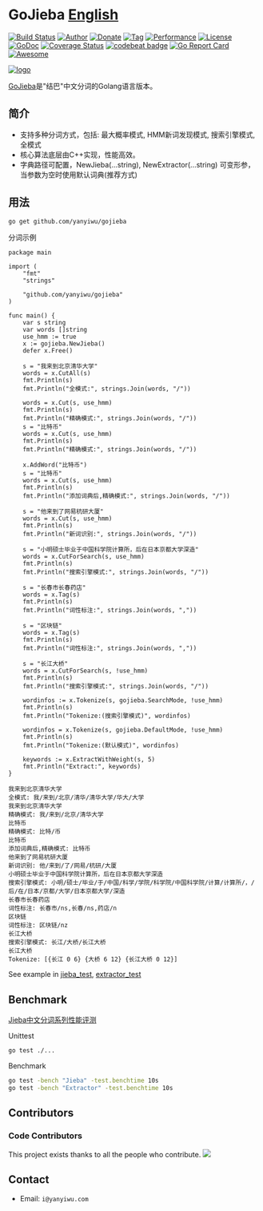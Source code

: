 # GoJieba [English](README_EN.md)

[![Build Status](https://travis-ci.org/yanyiwu/gojieba.png?branch=master)](https://travis-ci.org/yanyiwu/gojieba) 
[![Author](https://img.shields.io/badge/author-@yanyiwu-blue.svg?style=flat)](http://yanyiwu.com/) 
[![Donate](https://img.shields.io/badge/donate-eos_git@yanyiwu-orange.svg)](https://eospark.com/account/gitatyanyiwu)
[![Tag](https://img.shields.io/github/v/tag/yanyiwu/gojieba.svg)](https://github.com/yanyiwu/gojieba/releases)
[![Performance](https://img.shields.io/badge/performance-excellent-brightgreen.svg?style=flat)](http://yanyiwu.com/work/2015/06/14/jieba-series-performance-test.html) 
[![License](https://img.shields.io/badge/license-MIT-yellow.svg?style=flat)](http://yanyiwu.mit-license.org)
[![GoDoc](https://godoc.org/github.com/yanyiwu/gojieba?status.svg)](https://godoc.org/github.com/yanyiwu/gojieba)
[![Coverage Status](https://coveralls.io/repos/yanyiwu/gojieba/badge.svg?branch=master&service=github)](https://coveralls.io/github/yanyiwu/gojieba?branch=master)
[![codebeat badge](https://codebeat.co/badges/a336d042-3583-4212-8204-88da4407438e)](https://codebeat.co/projects/github-com-yanyiwu-gojieba)
[![Go Report Card](https://goreportcard.com/badge/yanyiwu/gojieba)](https://goreportcard.com/report/yanyiwu/gojieba)
[![Awesome](https://cdn.rawgit.com/sindresorhus/awesome/d7305f38d29fed78fa85652e3a63e154dd8e8829/media/badge.svg)](https://github.com/avelino/awesome-go) 

[![logo](http://images.yanyiwu.com/GoJieBaLogo-v2.png)](http://yanyiwu.com/work/2015/09/14/c-cpp-go-mix-programming.html)

[GoJieba]是"结巴"中文分词的Golang语言版本。

## 简介

+ 支持多种分词方式，包括: 最大概率模式, HMM新词发现模式, 搜索引擎模式, 全模式
+ 核心算法底层由C++实现，性能高效。
+ 字典路径可配置，NewJieba(...string), NewExtractor(...string) 可变形参，当参数为空时使用默认词典(推荐方式)

## 用法

```bash
go get github.com/yanyiwu/gojieba
```

分词示例

```golang
package main

import (
	"fmt"
	"strings"

	"github.com/yanyiwu/gojieba"
)

func main() {
	var s string
	var words []string
	use_hmm := true
	x := gojieba.NewJieba()
	defer x.Free()

	s = "我来到北京清华大学"
	words = x.CutAll(s)
	fmt.Println(s)
	fmt.Println("全模式:", strings.Join(words, "/"))

	words = x.Cut(s, use_hmm)
	fmt.Println(s)
	fmt.Println("精确模式:", strings.Join(words, "/"))
	s = "比特币"
	words = x.Cut(s, use_hmm)
	fmt.Println(s)
	fmt.Println("精确模式:", strings.Join(words, "/"))

	x.AddWord("比特币")
	s = "比特币"
	words = x.Cut(s, use_hmm)
	fmt.Println(s)
	fmt.Println("添加词典后,精确模式:", strings.Join(words, "/"))

	s = "他来到了网易杭研大厦"
	words = x.Cut(s, use_hmm)
	fmt.Println(s)
	fmt.Println("新词识别:", strings.Join(words, "/"))

	s = "小明硕士毕业于中国科学院计算所，后在日本京都大学深造"
	words = x.CutForSearch(s, use_hmm)
	fmt.Println(s)
	fmt.Println("搜索引擎模式:", strings.Join(words, "/"))

	s = "长春市长春药店"
	words = x.Tag(s)
	fmt.Println(s)
	fmt.Println("词性标注:", strings.Join(words, ","))

	s = "区块链"
	words = x.Tag(s)
	fmt.Println(s)
	fmt.Println("词性标注:", strings.Join(words, ","))

	s = "长江大桥"
	words = x.CutForSearch(s, !use_hmm)
	fmt.Println(s)
	fmt.Println("搜索引擎模式:", strings.Join(words, "/"))

	wordinfos := x.Tokenize(s, gojieba.SearchMode, !use_hmm)
	fmt.Println(s)
	fmt.Println("Tokenize:(搜索引擎模式)", wordinfos)

	wordinfos = x.Tokenize(s, gojieba.DefaultMode, !use_hmm)
	fmt.Println(s)
	fmt.Println("Tokenize:(默认模式)", wordinfos)

	keywords := x.ExtractWithWeight(s, 5)
	fmt.Println("Extract:", keywords)
}
```

```
我来到北京清华大学
全模式: 我/来到/北京/清华/清华大学/华大/大学
我来到北京清华大学
精确模式: 我/来到/北京/清华大学
比特币
精确模式: 比特/币
比特币
添加词典后,精确模式: 比特币
他来到了网易杭研大厦
新词识别: 他/来到/了/网易/杭研/大厦
小明硕士毕业于中国科学院计算所，后在日本京都大学深造
搜索引擎模式: 小明/硕士/毕业/于/中国/科学/学院/科学院/中国科学院/计算/计算所/，/后/在/日本/京都/大学/日本京都大学/深造
长春市长春药店
词性标注: 长春市/ns,长春/ns,药店/n
区块链
词性标注: 区块链/nz
长江大桥
搜索引擎模式: 长江/大桥/长江大桥
长江大桥
Tokenize: [{长江 0 6} {大桥 6 12} {长江大桥 0 12}]
```

See example in [jieba_test](jieba_test.go), [extractor_test](extractor_test.go)

## Benchmark

[Jieba中文分词系列性能评测]

Unittest

```bash
go test ./...
```

Benchmark

```bash
go test -bench "Jieba" -test.benchtime 10s
go test -bench "Extractor" -test.benchtime 10s
```

## Contributors

### Code Contributors

This project exists thanks to all the people who contribute.
<a href="https://github.com/yanyiwu/gojieba/graphs/contributors"><img src="https://opencollective.com/gojieba/contributors.svg?width=890&button=false" /></a>

## Contact

+ Email: `i@yanyiwu.com`

[CppJieba]:http://github.com/yanyiwu/cppjieba
[GoJieba]:http://github.com/yanyiwu/gojieba
[Jieba]:https://github.com/fxsjy/jieba
[Jieba中文分词系列性能评测]:http://yanyiwu.com/work/2015/06/14/jieba-series-performance-test.html
